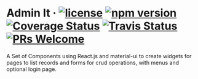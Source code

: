 # Admin It &middot; [![license](https://img.shields.io/badge/license-MIT-blue.svg)](https://github.com/dutradda/adminit/blob/master/LICENSE) [![npm version](https://img.shields.io/npm/v/adminit.svg?style=flat)](https://www.npmjs.com/package/adminit) [![Coverage Status](https://img.shields.io/coveralls/dutradda/adminit/master.svg?style=flat)](https://coveralls.io/github/dutradda/adminit?branch=master) [![Travis Status](https://api.travis-ci.org/dutradda/adminit.svg?branch=master)](https://travis-ci.org/dutradda/adminit) [![PRs Welcome](https://img.shields.io/badge/PRs-welcome-brightgreen.svg)](#)



A Set of Components using React.js and material-ui to create widgets for pages to list records and forms for crud operations, with menus and optional login page.
